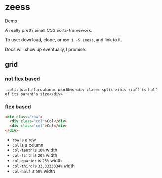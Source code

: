 # zeess

[Demo](http://zacanger.github.io/zeess)

A really pretty small CSS sorta-framework.

To use: download, clone, or `npm i -S zeess`, and link to it.

Docs will show up eventually, I promise.

## grid

### not flex based
`.split` is a half a column.
use like: `<div class="split">this stuff is half of its parent's size</div>`

### flex based

```html
<div class="row">
  <div class="col">Col</div>
  <div class="col">Col</div>
</div>
```

* `row` is a row
* `col` is a column
* `col-tenth` is `10%` width
* `col-fifth` is `20%` width
* `col-quarter` is `25%` width
* `col-third` is `33.3333334%` width
* `col-half` is `50%` width
